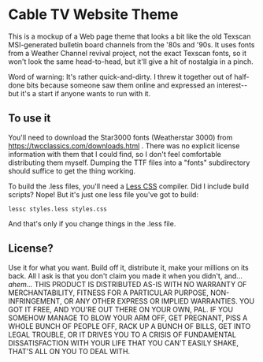 # Cable TV Website Theme

This is a mockup of a Web page theme that looks a bit like the old Texscan MSI-generated bulletin board channels from the '80s
and '90s. It uses fonts from a Weather Channel revival project, not the exact Texscan fonts, so it won't look the same
head-to-head, but it'll give a hit of nostalgia in a pinch.

Word of warning: It's rather quick-and-dirty. I threw it together out of half-done bits because someone saw them online
and expressed an interest-- but it's a start if anyone wants to run with it.

## To use it

You'll need to download the Star3000 fonts (Weatherstar 3000) from https://twcclassics.com/downloads.html . There was no
explicit license information with them that I could find, so I don't feel comfortable distributing them myself. Dumping
the TTF files into a "fonts" subdirectory should suffice to get the thing working.

To build the .less files, you'll need a [Less CSS](https://lesscss.org/) compiler. Did I include build scripts? Nope!
But it's just one less file you've got to build:

```
lessc styles.less styles.css
```

And that's only if you change things in the .less file.

## License?

Use it for what you want. Build off it, distribute it, make your millions on its back. All I ask is that you don't
claim you made it when you didn't, and... _ahem..._ THIS PRODUCT IS DISTRIBUTED AS-IS WITH NO WARRANTY OF MERCHANTABILITY,
FITNESS FOR A PARTICULAR PURPOSE, NON-INFRINGEMENT, OR ANY OTHER EXPRESS OR IMPLIED WARRANTIES. YOU GOT IT FREE, AND
YOU'RE OUT THERE ON YOUR OWN, PAL. IF YOU SOMEHOW MANAGE TO BLOW YOUR ARM OFF, GET PREGNANT, PISS A WHOLE BUNCH OF
PEOPLE OFF, RACK UP A BUNCH OF BILLS, GET INTO LEGAL TROUBLE, OR IT DRIVES YOU TO A CRISIS OF FUNDAMENTAL DISSATISFACTION
WITH YOUR LIFE THAT YOU CAN'T EASILY SHAKE, THAT'S ALL ON YOU TO DEAL WITH.
